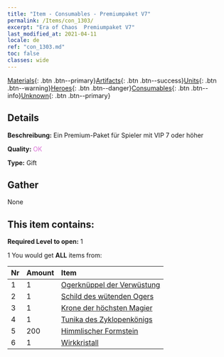 ```yaml
---
title: "Item - Consumables - Premiumpaket V7"
permalink: /Items/con_1303/
excerpt: "Era of Chaos  Premiumpaket V7"
last_modified_at: 2021-04-11
locale: de
ref: "con_1303.md"
toc: false
classes: wide
---
```

 [Materials](/de/Items/){: .btn .btn--primary}[Artifacts](/de/Items/Artifacts/){: .btn .btn--success}[Units](/de/Items/Units/){: .btn .btn--warning}[Heroes](/de/Items/Heroes/){: .btn .btn--danger}[Consumables](/de/Items/Consumables/){: .btn .btn--info}[Unknown](/de/Items/Unknown/){: .btn .btn--primary}

## Details
 **Beschreibung:** Ein Premium-Paket für Spieler mit VIP 7 oder höher

 **Quality:** <span style="color: #DA70D6">OK</span>

 **Type:** Gift

## Gather

  None

## This item contains:

 **Required Level to open:** 1

 1 You would get **ALL** items  from:

  | Nr | Amount |     Item    |
  |:---|:-------|:------------|
  | 1 | 1 | [Ogerknüppel der Verwüstung](/de/Items/art_125/) | 
  | 2 | 1 | [Schild des wütenden Ogers](/de/Items/art_126/) | 
  | 3 | 1 | [Krone der höchsten Magier](/de/Items/art_127/) | 
  | 4 | 1 | [Tunika des Zyklopenkönigs](/de/Items/art_128/) | 
  | 5 | 200 | [Himmlischer Formstein](/de/Items/art_188/) | 
  | 6 | 1 | [Wirkkristall](/de/Items/art_189/) | 
